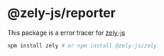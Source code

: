 # @zely-js/reporter

This package is a error tracer for [zely-js](https://github.com/zely-js/zely)

```bash
npm install zely # or npm install @zely-js/zely
```
